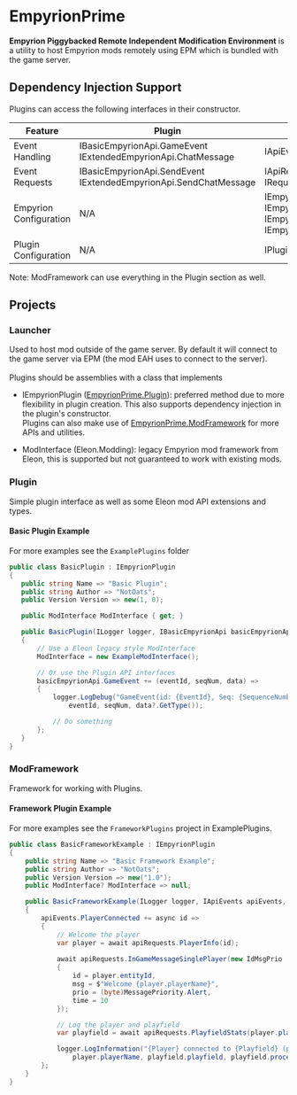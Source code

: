 # EmpyrionPrime
**Empyrion Piggybacked Remote Independent Modification Environment** is a utility to host Empyrion mods remotely using EPM which is bundled with the game server.

## Dependency Injection Support
Plugins can access the following interfaces in their constructor.

| Feature                | Plugin                                                              | ModFramework                                                                                 |
|------------------------|---------------------------------------------------------------------|----------------------------------------------------------------------------------------------|
| Event Handling         | IBasicEmpyrionApi.GameEvent<br>IExtendedEmpyrionApi.ChatMessage     | IApiEvents                                                                                   |
| Event Requests         | IBasicEmpyrionApi.SendEvent<br>IExtendedEmpyrionApi.SendChatMessage | IApiRequests<br>IRequestBroker                                                               |
| Empyrion Configuration | N/A                                                                 | IEmpyrionEnvironment<br>IEmpyrionServerConfig<br>IEmpyrionGameConfig<br>IEmpyrionAdminConfig |
| Plugin Configuration   | N/A                                                                 | IPluginOptionsFactory\<TSettings>                                                            |

Note: ModFramework can use everything in the Plugin section as well.

## Projects

### Launcher
Used to host mod outside of the game server. By default it will connect to the game server via EPM (the mod EAH uses to connect to the server).
\
\
Plugins should be assemblies with a class that implements
 - IEmpyrionPlugin ([EmpyrionPrime.Plugin](https://www.nuget.org/packages/EmpyrionPrime.Plugin)): preferred method due to more flexibility in plugin creation. 
   This also supports dependency injection in the plugin's constructor.
   \
   Plugins can also make use of [EmpyrionPrime.ModFramework](https://www.nuget.org/packages/EmpyrionPrime.ModFramework) for more APIs and utilities.

 - ModInterface (Eleon.Modding): legacy Empyrion mod framework from Eleon, this is supported but not guaranteed to work with existing mods.

### Plugin
Simple plugin interface as well as some Eleon mod API extensions and types.

#### Basic Plugin Example
For more examples see the `ExamplePlugins` folder

 ```csharp
public class BasicPlugin : IEmpyrionPlugin
{
    public string Name => "Basic Plugin";
    public string Author => "NotOats";
    public Version Version => new(1, 0);

    public ModInterface ModInterface { get; }

    public BasicPlugin(ILogger logger, IBasicEmpyrionApi basicEmpyrionApi)
    {
        // Use a Eleon legacy style ModInterface
        ModInterface = new ExampleModInterface();

        // Or use the Plugin API interfaces
        basicEmpyrionApi.GameEvent += (eventId, seqNum, data) =>
        {
            logger.LogDebug("GameEvent(id: {EventId}, Seq: {SequenceNumber}, Data: {DataType})",
                eventId, seqNum, data?.GetType());

            // Do something
        };
    }
}
 ```

 
### ModFramework
Framework for working with Plugins.

#### Framework Plugin Example
For more examples see the `FrameworkPlugins` project in ExamplePlugins.

```csharp
public class BasicFrameworkExample : IEmpyrionPlugin
{
    public string Name => "Basic Framework Example";
    public string Author => "NotOats";
    public Version Version => new("1.0");
    public ModInterface? ModInterface => null;

    public BasicFrameworkExample(ILogger logger, IApiEvents apiEvents, IApiRequests apiRequests)
    {
        apiEvents.PlayerConnected += async id =>
        {
            // Welcome the player
            var player = await apiRequests.PlayerInfo(id);
            
            await apiRequests.InGameMessageSinglePlayer(new IdMsgPrio
            {
                id = player.entityId,
                msg = $"Welcome {player.playerName}",
                prio = (byte)MessagePriority.Alert,
                time = 10
            });

            // Log the player and playfield
            var playfield = await apiRequests.PlayfieldStats(player.playfield.ToPString());

            logger.LogInformation("{Player} connected to {Playfield} (pid: {ProcessId}, uptime: {Uptime})",
                player.playerName, playfield.playfield, playfield.processId, playfield.uptime);
        };
    }
}
```